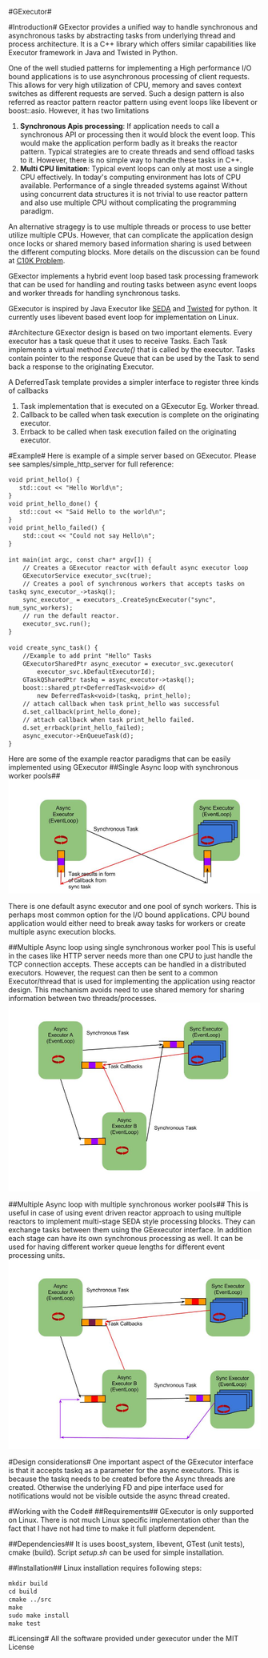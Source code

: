#GExecutor#


#Introduction#
GExector provides a unified way to handle synchronous and asynchronous tasks by abstracting tasks from underlying thread and process architecture. It is a C++ library which offers similar capabilities like Executor framework in Java and Twisted in Python.

One of the well studied patterns for implementing a High performance I/O bound applications is to use asynchronous processing of client requests. This allows for very high utilization of CPU, memory and saves context switches as different requests are served. Such a design pattern is also referred as reactor pattern reactor pattern using event loops like libevent or boost::asio. However, it has two limitations
1. **Synchronous Apis processing**: If application needs to call a synchronous API or processing then it would block the event loop. This would make the application perform badly as it breaks the reactor pattern. Typical strategies are to create threads and send offload tasks to it. However, there is no simple way to handle these tasks in C++.  
2. **Multi CPU limitation**: Typical event loops can only at most use a single CPU effectively. In today's computing environment has lots of CPU available. Performance of a single threaded systems against Without using concurrent data structures it is not trivial to use reactor pattern and also use multiple CPU without complicating the programming paradigm.  

An alternative stragegy is to use multiple threads or process to use better utilize multiple CPUs. However, that can complicate the application design once locks or shared memory based information sharing is used between the different computing blocks. More details on the discussion can be found at [C10K Problem](http://www.kegel.com/c10k.html).  

GExector implements a hybrid event loop based task processing framework that can be used for handling and routing tasks between async event loops and worker threads for handling synchronous tasks.  

GExecutor is inspired by Java Executor like [SEDA](http://www.eecs.harvard.edu/~mdw/proj/seda/) and [Twisted](http://twistedmatrix.com/trac/wiki) for python. It currently uses libevent based event loop for implementation on Linux.

#Architecture
GExector design is based on two important elements. Every executor has a task queue that it uses to receive Tasks. Each Task implements a virtual method *Execute()* that is called by the executor. Tasks contain pointer to the response Queue that can be used by the Task to send back a response to the originating Executor.  

A DeferredTask template provides a simpler interface to register three kinds of callbacks  
1. Task implementation that is executed on a GExecutor Eg. Worker thread.
2. Callback to be called when task execution is complete on the originating executor.
3. Errback to be called when task execution failed on the originating executor.

#Example#
Here is example of a simple server based on GExecutor. Please see samples/simple_http_server for full reference:  

    void print_hello() {
       std::cout << "Hello World\n";
    }
    void print_hello_done() {
       std::cout << "Said Hello to the world\n";
    }
    void print_hello_failed() {
        std::cout << "Could not say Hello\n";
    }

    int main(int argc, const char* argv[]) {
        // Creates a GExecutor reactor with default async executor loop
        GExecutorService executor_svc(true);
        // Creates a pool of synchronous workers that accepts tasks on taskq sync_executor_->taskq();
        sync_executor_ = executors_.CreateSyncExecutor("sync", num_sync_workers);
        // run the default reactor.
        executor_svc.run();
    }
    
    void create_sync_task() {
        //Example to add print "Hello" Tasks
        GExecutorSharedPtr async_executor = executor_svc.gexecutor(
            executor_svc.kDefaultExecutorId);
        GTaskQSharedPtr taskq = async_executor->taskq();
        boost::shared_ptr<DeferredTask<void>> d(
            new DeferredTask<void>(taskq, print_hello);
        // attach callback when task print_hello was successful
        d.set_callback(print_hello_done);
        // attach callback when task print_hello failed.
        d.set_errback(print_hello_failed);
        async_executor->EnQueueTask(d);
    }

Here are some of the example reactor paradigms that can be easily implemented using GExecutor
##Single Async loop with synchronous worker pools##
![alt text](1async1sync.jpg)

There is one default async executor and one pool of synch workers. This is perhaps most common option for the I/O bound applications. CPU bound application would either need to break away tasks for workers or create multiple async execution blocks.

##Multiple Async loop using single synchronous worker pool
This is useful in the cases like HTTP server needs more than one CPU to just handle the TCP connection accepts. These accepts can be handled in a distributed executors. However, the request can then be sent to a common Executor/thread that is used for implementing the application using reactor design. This mechanism avoids need to use shared memory for sharing information between two threads/processes.
![alt text](multi-async-1-sync.jpg)


##Multiple Async loop with multiple synchronous worker pools##
This is useful in case of using event driven reactor approach to using multiple reactors to implement multi-stage SEDA style processing blocks. They can exchange tasks between them using the GEexecutor interface. In addition each stage can have its own synchronous processing as well. It can be used for having different worker queue lengths for different event processing units.
![alt text](multi-async-multi-sync.jpg)


#Design considerations#
One important aspect of the GExecutor interface is that it accepts taskq as a parameter for the async executors. This is because the taskq needs to be created before the Async threads are created. Otherwise the underlying FD and pipe interface used for notifications would not be visible outside the async thread created.


#Working with the Code#
##Requirements##
GExecutor is only supported on Linux. There is not much Linux specific implementation other than the fact that I have not had time to make it full platform dependent.

##Dependencies##
It is uses boost_system, libevent, GTest (unit tests), cmake (build). Script *setup.sh* can be used for simple installation.


##Installation##
Linux installation requires following steps:  

    mkdir build
    cd build
    cmake ../src
    make
    sudo make install
    make test
  
#Licensing#
All the software provided under gexecutor under the MIT License
